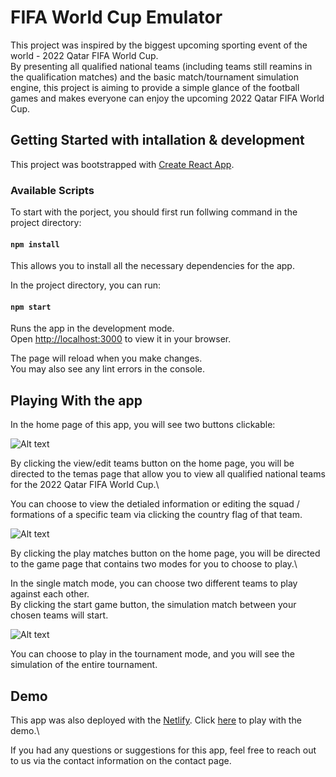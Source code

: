 # FIFA World Cup Emulator

This project was inspired by the biggest upcoming sporting event of the world - 2022 Qatar FIFA World Cup.\
By presenting all qualified national teams (including teams still reamins in the qualification matches) and the basic match/tournament simulation engine, this project is aiming to provide a simple glance of the football games and makes everyone can enjoy the upcoming 2022 Qatar FIFA World Cup.

## Getting Started with intallation & development

This project was bootstrapped with [Create React App](https://github.com/facebook/create-react-app).

### Available Scripts

To start with the porject, you should first run follwing command in the project directory:

#### `npm install`

This allows you to install all the necessary dependencies for the app.

In the project directory, you can run:

#### `npm start`

Runs the app in the development mode.\
Open [http://localhost:3000](http://localhost:3000) to view it in your browser.

The page will reload when you make changes.\
You may also see any lint errors in the console.

## Playing With the app

In the home page of this app, you will see two buttons clickable:

![Alt text](https://yans-capstone-backend.herokuapp.com/screenshots/screenshot-1.jpg "home page")

By clicking the view/edit teams button on the home page, you will be directed to the temas page that allow you to view all qualified national teams for the 2022 Qatar FIFA World Cup.\

You can choose to view the detialed information or editing the squad / formations of a specific team via clicking the country flag of that team.

![Alt text](https://yans-capstone-backend.herokuapp.com/screenshots/screenshot-2.jpg "teams page")

By clicking the play matches button on the home page, you will be directed to the game page that contains two modes for you to choose to play.\

In the single match mode, you can choose two different teams to play against each other.\
By clicking the start game button, the simulation match between your chosen teams will start.

![Alt text](https://yans-capstone-backend.herokuapp.com/screenshots/screenshot-3.jpg "game page")

You can choose to play in the tournament mode, and you will see the simulation of the entire tournament.

## Demo

This app was also deployed with the [Netlify](https://www.netlify.com/). Click [here](https://yans-fifa-world-cup-emulator.netlify.app/) to play with the demo.\

If you had any questions or suggestions for this app, feel free to reach out to us via the contact information on the contact page.
